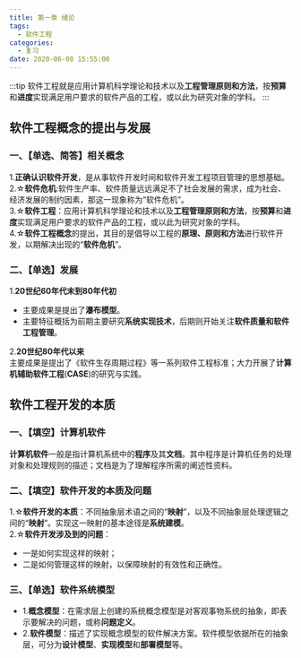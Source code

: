 ```yaml
---
title: 第一章 绪论
tags:
  - 软件工程
categories:
  - 复习
date: 2020-06-08 15:55:00
---
```

:::tip
软件工程就是应用计算机科学理论和技术以及**工程管理原则和方法**，按**预算**和**进度**实现满足用户要求的软件产品的工程，或以此为研究对象的学科。
:::
<!-- more -->


## 软件工程概念的提出与发展  

### 一、【单选、简答】相关概念  
1.**正确认识软件开发**，是从事软件开发时间和软件开发工程项目管理的思想基础。  
2.☆**软件危机**:软件生产率、软件质量远远满足不了社会发展的需求，成为社会、经济发展的制约因素，那这一现象称为“软件危机”。  
3.☆**软件工程**：应用计算机科学理论和技术以及**工程管理原则和方法**，按**预算**和**进度**实现满足用户要求的软件产品的工程，或以此为研究对象的学科。  
4.☆**软件工程概念**的提出，其目的是倡导以工程的**原理、原则和方法**进行软件开发，以期解决出现的“**软件危机**”。  
### 二、【单选】发展  
1.**20世纪60年代末到80年代初**  
  - 主要成果是提出了**瀑布模型**。  
  - 主要特征概括为前期主要研究**系统实现技术**，后期则开始关注**软件质量和软件工程管理**。   

2.**20世纪80年代以来**  
主要成果是提出了《软件生存周期过程》等一系列软件工程标准；大力开展了**计算机辅助软件工程**(**CASE**)的研究与实践。 

## 软件工程开发的本质
### 一、【填空】计算机软件  
**计算机软件**一般是指计算机系统中的**程序**及其**文档**。其中程序是计算机任务的处理对象和处理规则的描述；文档是为了理解程序所需的阐述性资料。
### 二、【填空】软件开发的本质及问题  
1.☆**软件开发的本质**：不同抽象层术语之间的“**映射**”，以及不同抽象层处理逻辑之间的“**映射**”。实现这一映射的基本途径是**系统建模**。  
2.☆**软件开发涉及到的问题**：
  - 一是如何实现这样的映射；
  - 二是如何管理这样的映射，以保障映射的有效性和正确性。
### 三、【单选】软件系统模型
  - 1.**概念模型**：在需求层上创建的系统概念模型是对客观事物系统的抽象，即表示要解决的问题，或称**问题定义**。 
  - 2.**软件模型**：描述了实现概念模型的软件解决方案。软件模型依据所在的抽象层，可分为**设计模型**、**实现模型**和**部署模型**等。

